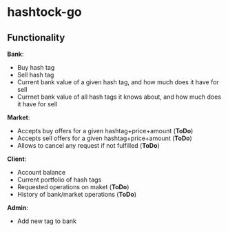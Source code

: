 # hashtock-go

## Functionality

**Bank**:
- Buy hash tag
- Sell hash tag
- Current bank value of a given hash tag, and how much does it have for sell
- Currnet bank value of all hash tags it knows about, and how much does it have for sell

**Market**:
- Accepts buy offers for a given hashtag+price+amount (**ToDo**)
- Accepts sell offers for a given hashtag+price+amount (**ToDo**)
- Allows to cancel any request if not fulfilled (**ToDo**)

**Client**:
- Account balance
- Current portfolio of hash tags
- Requested operations on maket (**ToDo**)
- History of bank/market operations (**ToDo**)

**Admin**:
- Add new tag to bank
